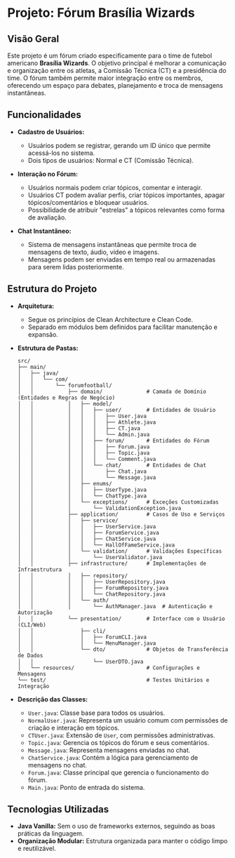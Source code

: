 # Projeto: Fórum Brasília Wizards

## Visão Geral
Este projeto é um fórum criado especificamente para o time de futebol americano **Brasília Wizards**. O objetivo principal é melhorar a comunicação e organização entre os atletas, a Comissão Técnica (CT) e a presidência do time. O fórum também permite maior integração entre os membros, oferecendo um espaço para debates, planejamento e troca de mensagens instantâneas.

## Funcionalidades
- **Cadastro de Usuários:**
  - Usuários podem se registrar, gerando um ID único que permite acessá-los no sistema.
  - Dois tipos de usuários: Normal e CT (Comissão Técnica).

- **Interação no Fórum:**
  - Usuários normais podem criar tópicos, comentar e interagir.
  - Usuários CT podem avaliar perfis, criar tópicos importantes, apagar tópicos/comentários e bloquear usuários.
  - Possibilidade de atribuir "estrelas" a tópicos relevantes como forma de avaliação.

- **Chat Instantâneo:**
  - Sistema de mensagens instantâneas que permite troca de mensagens de texto, áudio, vídeo e imagens.
  - Mensagens podem ser enviadas em tempo real ou armazenadas para serem lidas posteriormente.

## Estrutura do Projeto
- **Arquitetura:**
  - Segue os princípios de Clean Architecture e Clean Code.
  - Separado em módulos bem definidos para facilitar manutenção e expansão.

- **Estrutura de Pastas:**
  ```plaintext
  src/
  ├── main/
  │   ├── java/
  │   │   └── com/
  │   │       └── forumfootball/
  │   │           ├── domain/              # Camada de Domínio (Entidades e Regras de Negócio)
  │   │           │   ├── model/
  │   │           │   │   ├── user/        # Entidades de Usuário
  │   │           │   │   │   ├── User.java
  │   │           │   │   │   ├── Athlete.java
  │   │           │   │   │   ├── CT.java
  │   │           │   │   │   └── Admin.java
  │   │           │   │   ├── forum/       # Entidades do Fórum
  │   │           │   │   │   ├── Forum.java
  │   │           │   │   │   ├── Topic.java
  │   │           │   │   │   └── Comment.java
  │   │           │   │   └── chat/        # Entidades de Chat
  │   │           │   │       ├── Chat.java
  │   │           │   │       └── Message.java
  │   │           │   ├── enums/
  │   │           │   │   ├── UserType.java
  │   │           │   │   └── ChatType.java
  │   │           │   └── exceptions/      # Exceções Customizadas
  │   │           │       └── ValidationException.java
  │   │           ├── application/         # Casos de Uso e Serviços
  │   │           │   ├── service/
  │   │           │   │   ├── UserService.java
  │   │           │   │   ├── ForumService.java
  │   │           │   │   ├── ChatService.java
  │   │           │   │   └── HallOfFameService.java
  │   │           │   └── validation/      # Validações Específicas
  │   │           │       └── UserValidator.java
  │   │           ├── infrastructure/      # Implementações de Infraestrutura
  │   │           │   ├── repository/
  │   │           │   │   ├── UserRepository.java
  │   │           │   │   ├── ForumRepository.java
  │   │           │   │   └── ChatRepository.java
  │   │           │   └── auth/
  │   │           │       └── AuthManager.java  # Autenticação e Autorização
  │   │           └── presentation/        # Interface com o Usuário (CLI/Web)
  │   │               ├── cli/
  │   │               │   ├── ForumCLI.java
  │   │               │   └── MenuManager.java
  │   │               └── dto/             # Objetos de Transferência de Dados
  │   │                   └── UserDTO.java
  │   └── resources/                       # Configurações e Mensagens
  └── test/                                # Testes Unitários e Integração

- **Descrição das Classes:**
  - `User.java`: Classe base para todos os usuários.
  - `NormalUser.java`: Representa um usuário comum com permissões de criação e interação em tópicos.
  - `CTUser.java`: Extensão de `User`, com permissões administrativas.
  - `Topic.java`: Gerencia os tópicos do fórum e seus comentários.
  - `Message.java`: Representa mensagens enviadas no chat.
  - `ChatService.java`: Contém a lógica para gerenciamento de mensagens no chat.
  - `Forum.java`: Classe principal que gerencia o funcionamento do fórum.
  - `Main.java`: Ponto de entrada do sistema.

## Tecnologias Utilizadas
- **Java Vanilla:** Sem o uso de frameworks externos, seguindo as boas práticas da linguagem.
- **Organização Modular:** Estrutura organizada para manter o código limpo e reutilizável.
